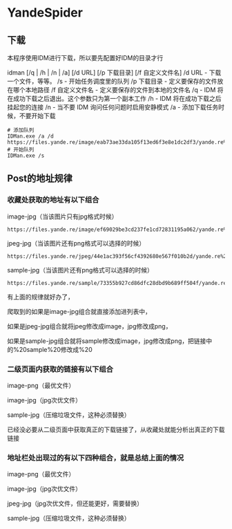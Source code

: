 # YandeSpider

## 下载

本程序使用IDM进行下载，所以要先配置好IDM的目录才行

idman [/q | /h | /n | /a] [/d URL] [/p 下载目录] [/f 自定义文件名]
/d URL 		- 下载一个文件，等等。
/s		 	- 开始任务调度里的队列
/p 下载目录  	- 定义要保存的文件放在哪个本地路径
/f 自定义文件名   - 定义要保存的文件到本地的文件名
/q 			- IDM 将在成功下载之后退出。这个参数只为第一个副本工作
/h 			- IDM 将在成功下载之后挂起您的连接
/n 			- 当不要 IDM 询问任何问题时启用安静模式
/a 			- 添加下载任务时候，不要开始下载

~~~
# 添加队列
IDMan.exe /a /d https://files.yande.re/image/eab73ae33da105f13ed6f3e8e1dc2df3/yande.re%201092685%20ass%20garter_belt%20hololive%20hololive_english%20mori_calliope%20naked%20stockings%20tagme%20thighhighs.png
# 开始队列
IDMan.exe /s
~~~

## Post的地址规律

### 收藏处获取的地址有以下组合

image-jpg（当该图片只有jpg格式时候）

~~~
https://files.yande.re/image/ef69029be3cd237fe1cd72831195a062/yande.re%20498401%20anmi%20cleavage%20leotard%20no_bra%20pantsu%20pantyhose%20skirt_lift.jpg
~~~

jpeg-jpg（当该图片还有png格式可以选择的时候）

~~~
https://files.yande.re/jpeg/44e1ac393f56cf4392680e567f010b2d/yande.re%20515970%20anmi.jpg
~~~

sample-jpg（当该图片还有png格式可以选择的时候）

~~~
https://files.yande.re/sample/73355b927cd86dfc28dbd9b689ff504f/yande.re%20494284%20sample%20anmi%20bra%20cleavage%20dakimakura%20fate_grand_order%20garter%20megane_shoujo%20pantsu%20saber_extra.jpg
~~~

有上面的规律就好办了，

爬取到的如果是image-jpg组合就直接添加进列表中，

如果是jpeg-jpg组合就将jpeg修改成image，jpg修改成png，

如果是sample-jpg组合就将sample修改成image，jpg修改成png，把链接中的%20sample%20修改成%20



### 二级页面内获取的链接有以下组合
image-png（最优文件）

image-jpg（jpg次优文件）

sample-jpg（压缩垃圾文件，这种必须替换）

已经没必要从二级页面中获取真正的下载链接了，从收藏处就能分析出真正的下载链接



### 地址栏处出现过的有以下四种组合，就是总结上面的情况

image-png（最优文件）

image-jpg（jpg次优文件）

jpeg-jpg（jpg次优文件，但还能更好，需要替换）

sample-jpg（压缩垃圾文件，这种必须替换）
